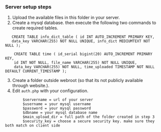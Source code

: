 ### Server setup steps

1. Upload the available files in this folder in your server.
2. Create a mysql database. then execute the following two commands
    to create required tables.

 ``` 
    CREATE TABLE info_dict_table ( id INT AUTO_INCREMENT PRIMARY KEY,
    data_key VARCHAR(255) NOT NULL UNIQUE, info_dict MEDIUMTEXT NOT NULL );
```
```
    CREATE TABLE time ( id_serial bigint(20) AUTO_INCREMENT PRIMARY KEY,
    id INT NOT NULL, file_name VARCHAR(255) NOT NULL UNIQUE, 
    data_key VARCHAR(255) NOT NULL, time_uploaded TIMESTAMP NOT NULL DEFAULT CURRENT_TIMESTAMP ); 
```

3. Create a folder outside webroot (so that its not publicly available
   through website.).
4. Edit `auth.php` with your configuration. 
```
        $servername = url of your server
        $username = your mysql username
        $password = your mysql password
        $dbname = your mysql database name
        $main_upload_dir = full path of the folder created in step 3
        $security_key = choose a secure security key. make sure they both match on client side 
```

